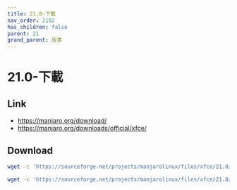```yaml
---
title: 21.0-下載
nav_order: 2102
has_children: false
parent: 21
grand_parent: 版本
---
```


# 21.0-下載


## Link

* https://manjaro.org/download/
* https://manjaro.org/downloads/official/xfce/


## Download


``` sh
wget -c 'https://sourceforge.net/projects/manjarolinux/files/xfce/21.0/manjaro-xfce-21.0-210318-linux510.iso/download' -O 'manjaro-xfce-21.0-210318-linux510.iso'
```


``` sh
wget -c 'https://sourceforge.net/projects/manjarolinux/files/xfce/21.0/minimal/manjaro-xfce-21.0-minimal-210318-linux510.iso/download' -O 'manjaro-xfce-21.0-minimal-210318-linux510.iso'
```
